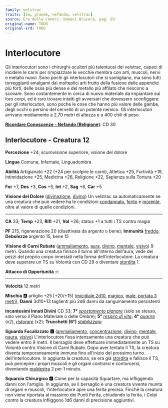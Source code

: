```yaml
---
family: velstrac
traits: [lm, grande, nefando, velstrac]
source: Era delle Ceneri: Domani Brucerà, pag. 83
original-name: TODO
original-srd: TODO
---
```


# Interlocutore

Gli interlocutori sono i chirurghi-scultori più talentuosi dei velstrac, capaci di incidere le carni per rimpiazzare le vecchie membra con arti, muscoli, nervi e metallo nuovi. Sono pochi gli interlocutori che si somigliano, ma sono tutti torreggianti amalgami dai molteplici arti frutto della fusione delle appendici più forti, delle ossa più dense e del metallo più affilato che riescono a scovare. Sono costantemente in cerca di nuovo materiale da impiantare sui loro corpi, ed è raro trovare intatti gli avversari che dovessero sconfiggere: per gli interlocutori, sono poche le cose che hanno più valore delle gambe, degli occhi o persino del cervello di un potente nemico. Gli interlocutori arrivano mediamente a 2,70 metri di altezza e a 400 chili di peso.

**[Ricordare Conoscenze - Nefando (Religione)](/azioni/ricordare-conoscenze)**: CD 30

## Interlocutore - Creatura 12

**Percezione** +24; scurovisione superiore, visione del dolore

**Lingue** Comune, Infernale, Linguadombra

**Abilità** Artigianato +22 (+24 per scolpire le carni), Atletica +25, Furtività +19, Intimidazione +25, Medicina +26, Religione +22, Sapienza sulla Tortura +20

**For** +7, **Des** +3, **Cos** +5, **Int** +2, **Sag** +6, **Car** +5

**Visione del Dolore** ([divinazione](/tratti/divinazione), [divino](/tratti/divino)) Un velstrac sa automaticamente se una creatura che può vedere ha le condizioni [condannato](/condizioni/condannato), [ferito](/condizioni/ferito) e [morente](/tratti/morente), oltre al valore di quelle condizioni.

***

**CA** 33; **Temp** +23, **Rifl** +21, **Vol** +26; status +1 a tutti i TS contro magia

**PF** 215, rigenerazione 20 (disattivata da argento o bene); **Immunità** [freddo](/tratti/freddo); **Debolezze** argento 15, bene 15

**Visione di Carni Rubate** ([ammaliamento](/tratti/ammaliamento), [aura](/tratti/aura), [divino](/tratti/divino), [mentale](/tratti/mentale), [visivo](/tratti/visivo)) 9 metri. Quando una creatura finisce il turno all'interno dell'aura, vede dei pezzi del proprio corpo innestati nella forma dell'interlocutore. La creatura deve superare un TS su Volontà con CD 29 o diventare [stordita](/condizioni/stordito) 1.

**Attacco di Opportunità** :r:

***

**Velocità** 12 metri

**Mischia** :a: artiglio +25 \[+20/+15] ([micidiale 2d10](/tratti/micidiale), [magico](/tratti/magico), [male](/tratti/male), [portata 3 metri](/tratti/portata)), **Danni** 3d10+13 taglienti più 2d6 danni da sanguinamento persistenti

**Incantesimi Innati Divini** CD 33; **7°** *[spostamento planare](/incantesimi/spostamento-planare)* (solo se stesso, solo verso il Piano Materiale o delle Ombre); **5°** *[respiro di vita](/incantesimi/respiro-di-vita)*; **4°** *[guarire](/incantesimi/guarire)* (x2), *[ristorare](/incantesimi/ristorare)* (x2); **Trucchetti (6°)** *[stabilizzare](/incantesimi/stabilizzare)*

**Sguardo Focalizzato** **:a:** ([ammaliamento](/tratti/ammaliamento), [concentrazione](/tratti/concentrazione), [divino](/tratti/divino), [mentale](/tratti/mentale), [paura](/tratti/paura), [visivo](/tratti/visivo)) L'interlocutore fissa intensamente una creatura che può vedere entro 9 metri. Il bersaglio deve effettuare immediatamente un TS su Volontà contro Visione di Carni Rubate. Dopo aver tentato il TS, la creatura diventa temporaneamente immune fino all'inizio del prossimo turno dell'interlocutore. In aggiunta la creatura, se era già [stordita](/condizioni/stordito) e fallisce il TS, può percepire i propri muscoli e gli organi contrarsi e contorcersi, diventando [maldestra](/condizioni/maldestro) 2 per 1 minuto.

**Squarcio Chirurgico** **:a:** Come per la capacità Squartare, ma infliggendo danni con l'artiglio. In aggiunta, se il bersaglio è una creatura vivente munita di organi e muscoli, l'interlocutore apre una ferita precisa. Finché la creatura non viene riportata al massimo dei Punti Ferita, chiudendo la ferita, i Colpi contro la creatura infliggono 1d6 danni di precisione aggiuntivi.
